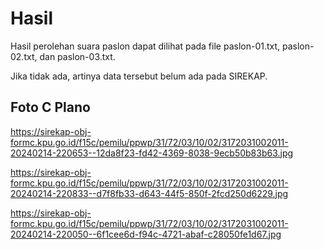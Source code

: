 # Hasil

Hasil perolehan suara paslon dapat dilihat pada file paslon-01.txt, paslon-02.txt, dan paslon-03.txt.

Jika tidak ada, artinya data tersebut belum ada pada SIREKAP.

## Foto C Plano

https://sirekap-obj-formc.kpu.go.id/f15c/pemilu/ppwp/31/72/03/10/02/3172031002011-20240214-220653--12da8f23-fd42-4369-8038-9ecb50b83b63.jpg

https://sirekap-obj-formc.kpu.go.id/f15c/pemilu/ppwp/31/72/03/10/02/3172031002011-20240214-220833--d7f8fb33-d643-44f5-850f-2fcd250d6229.jpg

https://sirekap-obj-formc.kpu.go.id/f15c/pemilu/ppwp/31/72/03/10/02/3172031002011-20240214-220050--6f1cee6d-f94c-4721-abaf-c28050fe1d67.jpg
